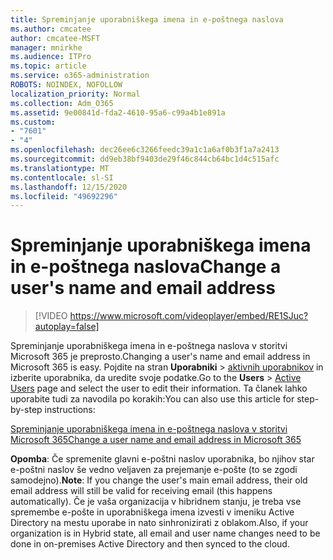 ```yaml
---
title: Spreminjanje uporabniškega imena in e-poštnega naslova
ms.author: cmcatee
author: cmcatee-MSFT
manager: mnirkhe
ms.audience: ITPro
ms.topic: article
ms.service: o365-administration
ROBOTS: NOINDEX, NOFOLLOW
localization_priority: Normal
ms.collection: Adm_O365
ms.assetid: 9e00841d-fda2-4610-95a6-c99a4b1e891a
ms.custom:
- "7601"
- "4"
ms.openlocfilehash: dec26ee6c3266feedc39a1c1a6af0b3f1a7a2413
ms.sourcegitcommit: dd9eb38bf9403de29f46c844cb64bc1d4c515afc
ms.translationtype: MT
ms.contentlocale: sl-SI
ms.lasthandoff: 12/15/2020
ms.locfileid: "49692296"
---
```

# <a name="change-a-users-name-and-email-address"></a><span data-ttu-id="36a49-102">Spreminjanje uporabniškega imena in e-poštnega naslova</span><span class="sxs-lookup"><span data-stu-id="36a49-102">Change a user's name and email address</span></span>

> [!VIDEO https://www.microsoft.com/videoplayer/embed/RE1SJuc?autoplay=false]

<span data-ttu-id="36a49-103">Spreminjanje uporabniškega imena in e-poštnega naslova v storitvi Microsoft 365 je preprosto.</span><span class="sxs-lookup"><span data-stu-id="36a49-103">Changing a user's name and email address in Microsoft 365 is easy.</span></span> <span data-ttu-id="36a49-104">Pojdite na stran **Uporabniki** \> [aktivnih uporabnikov](https://go.microsoft.com/fwlink/p/?linkid=834822) in izberite uporabnika, da uredite svoje podatke.</span><span class="sxs-lookup"><span data-stu-id="36a49-104">Go to the **Users** \> [Active Users](https://go.microsoft.com/fwlink/p/?linkid=834822) page and select the user to edit their information.</span></span> <span data-ttu-id="36a49-105">Ta članek lahko uporabite tudi za navodila po korakih:</span><span class="sxs-lookup"><span data-stu-id="36a49-105">You can also use this article for step-by-step instructions:</span></span>
  
[<span data-ttu-id="36a49-106">Spreminjanje uporabniškega imena in e-poštnega naslova v storitvi Microsoft 365</span><span class="sxs-lookup"><span data-stu-id="36a49-106">Change a user name and email address in Microsoft 365</span></span>](https://docs.microsoft.com/microsoft-365/admin/add-users/change-a-user-name-and-email-address)
  
 <span data-ttu-id="36a49-107">**Opomba**: Če spremenite glavni e-poštni naslov uporabnika, bo njihov star e-poštni naslov še vedno veljaven za prejemanje e-pošte (to se zgodi samodejno).</span><span class="sxs-lookup"><span data-stu-id="36a49-107">**Note**: If you change the user's main email address, their old email address will still be valid for receiving email (this happens automatically).</span></span> <span data-ttu-id="36a49-108">Če je vaša organizacija v hibridnem stanju, je treba vse spremembe e-pošte in uporabniškega imena izvesti v imeniku Active Directory na mestu uporabe in nato sinhronizirati z oblakom.</span><span class="sxs-lookup"><span data-stu-id="36a49-108">Also, if your organization is in Hybrid state, all email and user name changes need to be done in on-premises Active Directory and then synced to the cloud.</span></span>